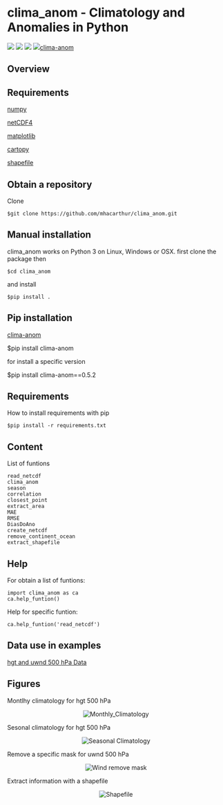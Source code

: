 

clima\_anom - Climatology and Anomalies in Python
=================================================
<img src="https://img.shields.io/badge/Version-0.5.2-green" /> <img src="https://img.shields.io/badge/License-MIT-blue" /> <img src="https://img.shields.io/badge/Followers-3.5M-red" /> <img src="https://img.shields.io/badge/Stars-5-orange" />[clima-anom](https://pypi.org/project/clima-anom/#description)

Overview
--------

Requirements
------------
[numpy](https://numpy.org/)

[netCDF4](https://pypi.org/project/netCDF4/)

[matplotlib](https://pypi.org/project/matplotlib/)

[cartopy](https://pypi.org/project/Cartopy/)

[shapefile](https://pypi.org/project/pyshp/)

Obtain a repository
------------------

Clone 

    $git clone https://github.com/mhacarthur/clima_anom.git

Manual installation
------------

clima\_anom works on Python 3 on Linux, Windows or OSX.
first clone the package then

    $cd clima_anom

and install

    $pip install .

Pip installation
------------
[clima-anom](https://pypi.org/project/clima-anom/#description)

$pip install clima-anom

for install a specific version

$pip install clima-anom==0.5.2

Requirements
------------

How to install requirements with pip

    $pip install -r requirements.txt
    
Content
-------
List of funtions

	read_netcdf
	clima_anom
	season
	correlation
	closest_point
	extract_area
	MAE
	RMSE
	DiasDoAno
	create_netcdf
 	remove_continent_ocean
 	extract_shapefile

Help
----
For obtain a list of funtions:

	import clima_anom as ca
	ca.help_funtion()

Help for specific funtion:

	ca.help_funtion('read_netcdf')
	
Data use in examples
----
[hgt and uwnd 500 hPa Data](https://psl.noaa.gov/data/gridded/data.ncep.reanalysis.pressure.html)


Figures
----
Montlhy climatology for hgt 500 hPa
<div align="center">
  <img src="https://raw.githubusercontent.com/mhacarthur/clima_anom/master/fig/Monthly_Climatology.png" alt="Monthly_Climatology" />
</div>

Sesonal climatology for hgt 500 hPa
<div align="center">
  <img src="https://raw.githubusercontent.com/mhacarthur/clima_anom/master/fig/Monthly_Seasonal.png" alt="Seasonal Climatology" />
</div>

Remove a specific mask for uwnd 500 hPa
<div align="center">
  <img src="https://raw.githubusercontent.com/mhacarthur/clima_anom/master/fig/Wind_remove_continent_ocean.png" alt="Wind remove mask" />
</div>

Extract information with a shapefile
<div align="center">
  <img src="https://raw.githubusercontent.com/mhacarthur/clima_anom/master/fig/Extract_shapefile.png" alt="Shapefile" />
</div>

